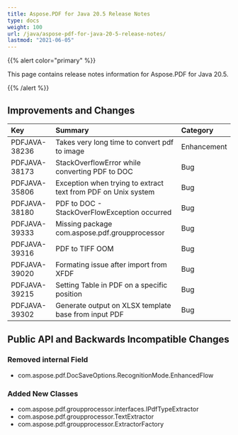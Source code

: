 ```yaml
---
title: Aspose.PDF for Java 20.5 Release Notes
type: docs
weight: 100
url: /java/aspose-pdf-for-java-20-5-release-notes/
lastmod: "2021-06-05"
---
```


{{% alert color="primary" %}}

This page contains release notes information for Aspose.PDF for Java 20.5.

{{% /alert %}}
## **Improvements and Changes**

|**Key**|**Summary**|**Category**|
| :- | :- | :- |
|PDFJAVA-38236|Takes very long time to convert pdf to image|Enhancement|
|PDFJAVA-38173|StackOverflowError while converting PDF to DOC|Bug|
|PDFJAVA-35806|Exception when trying to extract text from PDF on Unix system|Bug|
|PDFJAVA-38180|PDF to DOC - StackOverFlowException occurred|Bug|
|PDFJAVA-39333|Missing package com.aspose.pdf.groupprocessor|Bug|
|PDFJAVA-39316|PDF to TIFF OOM|Bug|
|PDFJAVA-39020|Formating issue after import from XFDF|Bug|
|PDFJAVA-39215|Setting Table in PDF on a specific position|Bug|
|PDFJAVA-39302|Generate output on XLSX template base from input PDF|Bug|

## **Public API and Backwards Incompatible Changes**

### Removed internal Field

 * com.aspose.pdf.DocSaveOptions.RecognitionMode.EnhancedFlow

### Added New Classes

 * com.aspose.pdf.groupprocessor.interfaces.IPdfTypeExtractor
 * com.aspose.pdf.groupprocessor.TextExtractor
 * com.aspose.pdf.groupprocessor.ExtractorFactory
